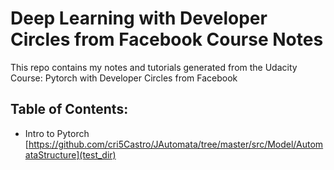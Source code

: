 # Deep Learning with Developer Circles from Facebook Course Notes
This repo contains my notes and tutorials generated from the Udacity Course: Pytorch with Developer Circles from Facebook

## Table of Contents:
- Intro to Pytorch [https://github.com/cri5Castro/JAutomata/tree/master/src/Model/AutomataStructure](test_dir)


